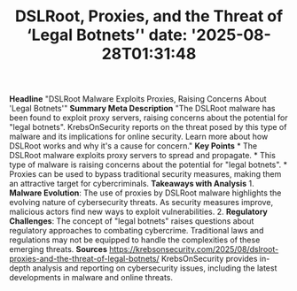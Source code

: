 ﻿---
title: "DSLRoot, Proxies, and the Threat of ‘Legal Botnets’'
date: '2025-08-28T01:31:48"
category: "Markets"
summary: ""
slug: "dslroot proxies and the threat of legal botnets"
source_urls:
  - "https://krebsonsecurity.com/2025/08/dslroot-proxies-and-the-threat-of-legal-botnets/"
seo:
  title: "DSLRoot, Proxies, and the Threat of ‘Legal Botnets’ | Hash n Hedge'
  description: '"
  keywords: ["news", "markets", "brief"]
---
**Headline** "DSLRoot Malware Exploits Proxies, Raising Concerns About 'Legal Botnets'"  **Summary Meta Description** "The DSLRoot malware has been found to exploit proxy servers, raising concerns about the potential for "legal botnets". KrebsOnSecurity reports on the threat posed by this type of malware and its implications for online security. Learn more about how DSLRoot works and why it's a cause for concern."  **Key Points**  * The DSLRoot malware exploits proxy servers to spread and propagate. * This type of malware is raising concerns about the potential for "legal botnets". * Proxies can be used to bypass traditional security measures, making them an attractive target for cybercriminals.  **Takeaways with Analysis**  1. **Malware Evolution**: The use of proxies by DSLRoot malware highlights the evolving nature of cybersecurity threats. As security measures improve, malicious actors find new ways to exploit vulnerabilities. 2. **Regulatory Challenges**: The concept of "legal botnets" raises questions about regulatory approaches to combating cybercrime. Traditional laws and regulations may not be equipped to handle the complexities of these emerging threats.  **Sources** https://krebsonsecurity.com/2025/08/dslroot-proxies-and-the-threat-of-legal-botnets/ KrebsOnSecurity provides in-depth analysis and reporting on cybersecurity issues, including the latest developments in malware and online threats. 

